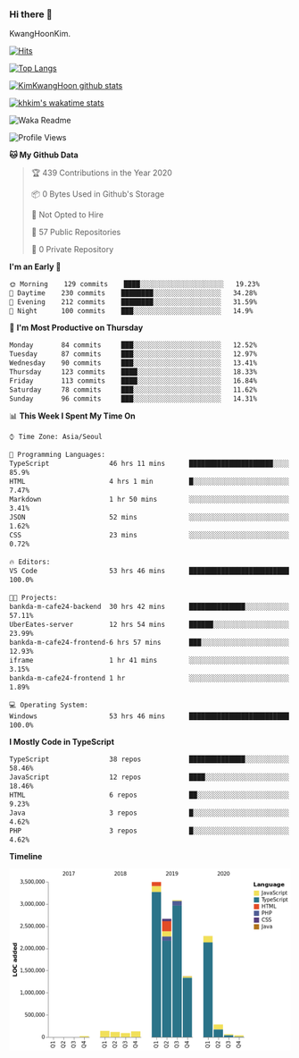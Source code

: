### Hi there 👋

KwangHoonKim.

[![Hits](https://hits.seeyoufarm.com/api/count/incr/badge.svg?url=https%3A%2F%2Fgithub.com%2Frhkdgns95)](https://hits.seeyoufarm.com)  

[![Top Langs](https://github-readme-stats.vercel.app/api/top-langs/?username=rhkdgns95&layout=compact)](https://github.com/anuraghazra/github-readme-stats)   

[![KimKwangHoon github stats](https://github-readme-stats.vercel.app/api?username=rhkdgns95&show_icons=true)](https://github.com/anuraghazra/github-readme-stats)  

[![khkim's wakatime stats](https://github-readme-stats.vercel.app/api/wakatime?username=rhkdgns95)](https://github.com/anuraghazra/github-readme-stats)

<!--
**rhkdgns95/rhkdgns95** is a ✨ _special_ ✨ repository because its `README.md` (this file) appears on your GitHub profile.

Here are some ideas to get you started:

- 🔭 I’m currently working on ...
- 🌱 I’m currently learning ...
- 👯 I’m looking to collaborate on ...
- 🤔 I’m looking for help with ...
- 💬 Ask me about ...
- 📫 How to reach me: ...
- 😄 Pronouns: ...
- ⚡ Fun fact: ...
-->



![Waka Readme](https://github.com/rhkdgns95/rhkdgns95/workflows/Waka%20Readme/badge.svg)
<!--START_SECTION:waka-->
![Profile Views](http://img.shields.io/badge/Profile%20Views-7-blue)

**🐱 My Github Data** 

> 🏆 439 Contributions in the Year 2020
 > 
> 📦 0 Bytes Used in Github's Storage 
 > 
> 🚫 Not Opted to Hire
 > 
> 📜 57 Public Repositories
 > 
> 🔑 0 Private Repository 
 > 
**I'm an Early 🐤** 

```text
🌞 Morning    129 commits    ████░░░░░░░░░░░░░░░░░░░░░   19.23% 
🌆 Daytime    230 commits    ████████░░░░░░░░░░░░░░░░░   34.28% 
🌃 Evening    212 commits    ████████░░░░░░░░░░░░░░░░░   31.59% 
🌙 Night      100 commits    ███░░░░░░░░░░░░░░░░░░░░░░   14.9%

```
📅 **I'm Most Productive on Thursday** 

```text
Monday       84 commits     ███░░░░░░░░░░░░░░░░░░░░░░   12.52% 
Tuesday      87 commits     ███░░░░░░░░░░░░░░░░░░░░░░   12.97% 
Wednesday    90 commits     ███░░░░░░░░░░░░░░░░░░░░░░   13.41% 
Thursday     123 commits    ████░░░░░░░░░░░░░░░░░░░░░   18.33% 
Friday       113 commits    ████░░░░░░░░░░░░░░░░░░░░░   16.84% 
Saturday     78 commits     ███░░░░░░░░░░░░░░░░░░░░░░   11.62% 
Sunday       96 commits     ███░░░░░░░░░░░░░░░░░░░░░░   14.31%

```


📊 **This Week I Spent My Time On** 

```text
⌚︎ Time Zone: Asia/Seoul

💬 Programming Languages: 
TypeScript               46 hrs 11 mins      █████████████████████░░░░   85.9% 
HTML                     4 hrs 1 min         █░░░░░░░░░░░░░░░░░░░░░░░░   7.47% 
Markdown                 1 hr 50 mins        ░░░░░░░░░░░░░░░░░░░░░░░░░   3.41% 
JSON                     52 mins             ░░░░░░░░░░░░░░░░░░░░░░░░░   1.62% 
CSS                      23 mins             ░░░░░░░░░░░░░░░░░░░░░░░░░   0.72%

🔥 Editors: 
VS Code                  53 hrs 46 mins      █████████████████████████   100.0%

🐱‍💻 Projects: 
bankda-m-cafe24-backend  30 hrs 42 mins      ██████████████░░░░░░░░░░░   57.11% 
UberEates-server         12 hrs 54 mins      ██████░░░░░░░░░░░░░░░░░░░   23.99% 
bankda-m-cafe24-frontend-6 hrs 57 mins       ███░░░░░░░░░░░░░░░░░░░░░░   12.93% 
iframe                   1 hr 41 mins        ░░░░░░░░░░░░░░░░░░░░░░░░░   3.15% 
bankda-m-cafe24-frontend 1 hr                ░░░░░░░░░░░░░░░░░░░░░░░░░   1.89%

💻 Operating System: 
Windows                  53 hrs 46 mins      █████████████████████████   100.0%

```

**I Mostly Code in TypeScript** 

```text
TypeScript               38 repos            ██████████████░░░░░░░░░░░   58.46% 
JavaScript               12 repos            ████░░░░░░░░░░░░░░░░░░░░░   18.46% 
HTML                     6 repos             ██░░░░░░░░░░░░░░░░░░░░░░░   9.23% 
Java                     3 repos             █░░░░░░░░░░░░░░░░░░░░░░░░   4.62% 
PHP                      3 repos             █░░░░░░░░░░░░░░░░░░░░░░░░   4.62%

```


**Timeline**

![Chart not found](https://raw.githubusercontent.com/rhkdgns95/rhkdgns95/master/charts/bar_graph.png) 


<!--END_SECTION:waka-->

